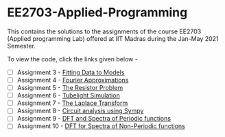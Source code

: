 # EE2703-Applied-Programming
This contains the solutions to the assignments of the course EE2703 (Applied programming Lab) offered at IIT Madras during the Jan-May 2021 Semester. 

To view the code, click the links given below -

- [ ] Assignment 3 - [Fitting Data to Models](https://yogeshiitm.github.io/EE2703-Applied-Programming/website/assign3_jupyter)<br>
- [ ] Assignment 4 - [Fourier Approximations](https://yogeshiitm.github.io/EE2703-Applied-Programming/website/assign3_jupyter)<br>
- [ ] Assignment 5 - [The Resistor Problem](https://yogeshiitm.github.io/EE2703-Applied-Programming/website/assign3_jupyter)<br>
- [ ] Assignment 6 - [Tubelight Simulation](https://yogeshiitm.github.io/EE2703-Applied-Programming/website/assign3_jupyter)<br>
- [ ] Assignment 7 - [The Laplace Transform](https://yogeshiitm.github.io/EE2703-Applied-Programming/website/assign3_jupyter)<br>
- [ ] Assignment 8 - [Circuit analysis using Sympy](https://yogeshiitm.github.io/EE2703-Applied-Programming/website/assign3_jupyter)<br>
- [ ] Assignment 9 - [DFT and Spectra of Periodic functions](https://yogeshiitm.github.io/EE2703-Applied-Programming/website/assign3_jupyter)<br>
- [ ] Assignment 10 - [DFT for Spectra of Non-Periodic functions](https://yogeshiitm.github.io/EE2703-Applied-Programming/website/assign3_jupyter)<br>
